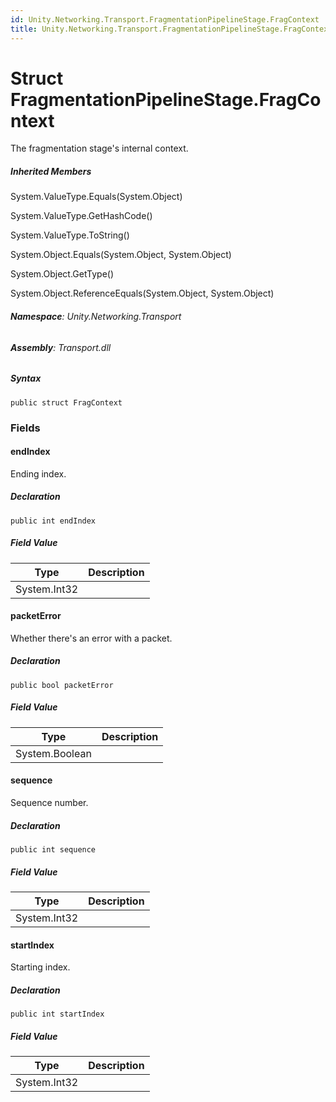 ```yaml
---
id: Unity.Networking.Transport.FragmentationPipelineStage.FragContext
title: Unity.Networking.Transport.FragmentationPipelineStage.FragContext
---
```



# Struct FragmentationPipelineStage.FragContext


The fragmentation stage's internal context.






##### Inherited Members



System.ValueType.Equals(System.Object)





System.ValueType.GetHashCode()





System.ValueType.ToString()





System.Object.Equals(System.Object, System.Object)





System.Object.GetType()





System.Object.ReferenceEquals(System.Object, System.Object)





###### **Namespace**: Unity.Networking.Transport

###### **Assembly**: Transport.dll

##### Syntax


``` lang-csharp
public struct FragContext
```



### Fields

#### endIndex


Ending index.






##### Declaration


``` lang-csharp
public int endIndex
```



##### Field Value

| Type         | Description |
|--------------|-------------|
| System.Int32 |             |

#### packetError


Whether there's an error with a packet.






##### Declaration


``` lang-csharp
public bool packetError
```



##### Field Value

| Type           | Description |
|----------------|-------------|
| System.Boolean |             |

#### sequence


Sequence number.






##### Declaration


``` lang-csharp
public int sequence
```



##### Field Value

| Type         | Description |
|--------------|-------------|
| System.Int32 |             |

#### startIndex


Starting index.






##### Declaration


``` lang-csharp
public int startIndex
```



##### Field Value

| Type         | Description |
|--------------|-------------|
| System.Int32 |             |



